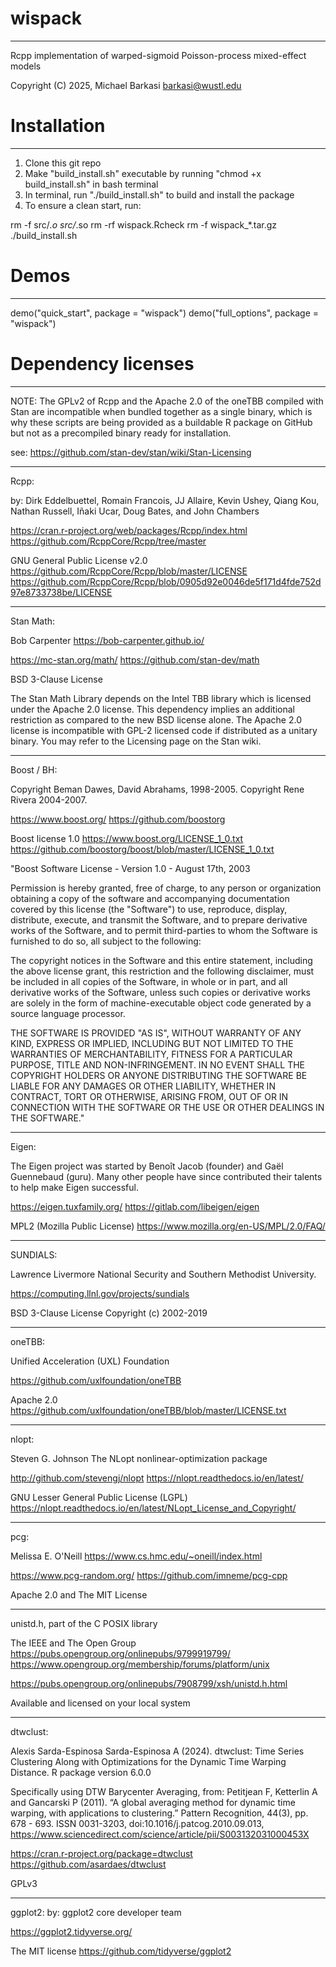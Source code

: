 # wispack
---------------------------------------------------------------------------------------- 
Rcpp implementation of warped-sigmoid Poisson-process mixed-effect models
 
Copyright (C) 2025, Michael Barkasi
barkasi@wustl.edu

# Installation 
----------------------------------------------------------------------------------------

1. Clone this git repo
2. Make "build_install.sh" executable by running "chmod +x build_install.sh" in bash terminal
3. In terminal, run "./build_install.sh" to build and install the package
4. To ensure a clean start, run: 

rm -f src/*.o src/*.so
rm -rf wispack.Rcheck
rm -f wispack_*.tar.gz
./build_install.sh

# Demos
----------------------------------------------------------------------------------------

demo("quick_start", package = "wispack")
demo("full_options", package = "wispack")

# Dependency licenses
----------------------------------------------------------------------------------------

NOTE: The GPLv2 of Rcpp and the Apache 2.0 of the oneTBB compiled with Stan are incompatible when bundled together as a single binary, which is why these scripts are being provided as a buildable R package on GitHub but not as a precompiled binary ready for installation. 

see: https://github.com/stan-dev/stan/wiki/Stan-Licensing

--------------------------------------------
Rcpp:

by: Dirk Eddelbuettel, Romain Francois, JJ Allaire, Kevin Ushey, Qiang Kou, Nathan Russell, Iñaki Ucar, Doug Bates, and John Chambers

https://cran.r-project.org/web/packages/Rcpp/index.html
https://github.com/RcppCore/Rcpp/tree/master

GNU General Public License v2.0
https://github.com/RcppCore/Rcpp/blob/master/LICENSE
https://github.com/RcppCore/Rcpp/blob/0905d92e0046de5f171d4fde752d97e8733738be/LICENSE

--------------------------------------------
Stan Math: 

Bob Carpenter
https://bob-carpenter.github.io/

https://mc-stan.org/math/
https://github.com/stan-dev/math

BSD 3-Clause License

The Stan Math Library depends on the Intel TBB library which is licensed under the Apache 2.0 license. This dependency implies an additional restriction as compared to the new BSD license alone. The Apache 2.0 license is incompatible with GPL-2 licensed code if distributed as a unitary binary. You may refer to the Licensing page on the Stan wiki. 

--------------------------------------------
Boost / BH:

Copyright Beman Dawes, David Abrahams, 1998-2005.
Copyright Rene Rivera 2004-2007.

https://www.boost.org/
https://github.com/boostorg

Boost license 1.0
https://www.boost.org/LICENSE_1_0.txt
https://github.com/boostorg/boost/blob/master/LICENSE_1_0.txt

"Boost Software License - Version 1.0 - August 17th, 2003

Permission is hereby granted, free of charge, to any person or organization
obtaining a copy of the software and accompanying documentation covered by
this license (the "Software") to use, reproduce, display, distribute,
execute, and transmit the Software, and to prepare derivative works of the
Software, and to permit third-parties to whom the Software is furnished to
do so, all subject to the following:

The copyright notices in the Software and this entire statement, including
the above license grant, this restriction and the following disclaimer,
must be included in all copies of the Software, in whole or in part, and
all derivative works of the Software, unless such copies or derivative
works are solely in the form of machine-executable object code generated by
a source language processor.

THE SOFTWARE IS PROVIDED "AS IS", WITHOUT WARRANTY OF ANY KIND, EXPRESS OR
IMPLIED, INCLUDING BUT NOT LIMITED TO THE WARRANTIES OF MERCHANTABILITY,
FITNESS FOR A PARTICULAR PURPOSE, TITLE AND NON-INFRINGEMENT. IN NO EVENT
SHALL THE COPYRIGHT HOLDERS OR ANYONE DISTRIBUTING THE SOFTWARE BE LIABLE
FOR ANY DAMAGES OR OTHER LIABILITY, WHETHER IN CONTRACT, TORT OR OTHERWISE,
ARISING FROM, OUT OF OR IN CONNECTION WITH THE SOFTWARE OR THE USE OR OTHER
DEALINGS IN THE SOFTWARE."

--------------------------------------------
Eigen:

The Eigen project was started by Benoît Jacob (founder) and Gaël Guennebaud (guru). Many other people have since contributed their talents to help make Eigen successful.

https://eigen.tuxfamily.org/
https://gitlab.com/libeigen/eigen

MPL2 (Mozilla Public License)
https://www.mozilla.org/en-US/MPL/2.0/FAQ/

--------------------------------------------
SUNDIALS: 

Lawrence Livermore National Security and Southern Methodist University.

https://computing.llnl.gov/projects/sundials

BSD 3-Clause License Copyright (c) 2002-2019

--------------------------------------------
oneTBB:

Unified Acceleration (UXL) Foundation

https://github.com/uxlfoundation/oneTBB

Apache 2.0
https://github.com/uxlfoundation/oneTBB/blob/master/LICENSE.txt

--------------------------------------------
nlopt: 

Steven G. Johnson
The NLopt nonlinear-optimization package 

http://github.com/stevengj/nlopt
https://nlopt.readthedocs.io/en/latest/

GNU Lesser General Public License (LGPL)
https://nlopt.readthedocs.io/en/latest/NLopt_License_and_Copyright/

--------------------------------------------
pcg: 

Melissa E. O'Neill
https://www.cs.hmc.edu/~oneill/index.html

https://www.pcg-random.org/
https://github.com/imneme/pcg-cpp

Apache 2.0 and The MIT License

--------------------------------------------
unistd.h, part of the C POSIX library

The IEEE and The Open Group
https://pubs.opengroup.org/onlinepubs/9799919799/
https://www.opengroup.org/membership/forums/platform/unix

https://pubs.opengroup.org/onlinepubs/7908799/xsh/unistd.h.html

Available and licensed on your local system

--------------------------------------------
dtwclust: 

Alexis Sarda-Espinosa
Sarda-Espinosa A (2024). dtwclust: Time Series Clustering Along with Optimizations for the Dynamic Time Warping Distance. R package version 6.0.0

Specifically using DTW Barycenter Averaging, from: 
Petitjean F, Ketterlin A and Gancarski P (2011). “A global averaging method for dynamic time warping, with applications to clustering.” Pattern Recognition, 44(3), pp. 678 - 693. ISSN 0031-3203, doi:10.1016/j.patcog.2010.09.013, https://www.sciencedirect.com/science/article/pii/S003132031000453X

https://cran.r-project.org/package=dtwclust
https://github.com/asardaes/dtwclust

GPLv3

--------------------------------------------
ggplot2: 
by: ggplot2 core developer team

https://ggplot2.tidyverse.org/

The MIT license
https://github.com/tidyverse/ggplot2